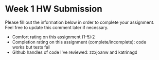 # Week 1 HW Submission

Please fill out the information below in order to complete your assignment. Feel free to update this comment later if necessary.

* Comfort rating on this assignment (1-5):2
* Completion rating on this assignment (complete/incomplete): code works but tests fail
* Github handles of code I've reviewed: zzxjoanw and katrinagd
